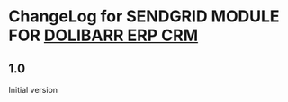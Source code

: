 # ChangeLog for SENDGRID MODULE FOR <a href="https://www.dolibarr.org">DOLIBARR ERP CRM</a>

## 1.0

Initial version
